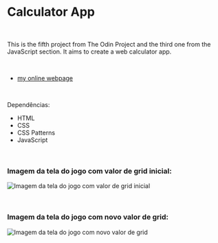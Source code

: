 # Calculator App
 

<br />

This is the fifth project from The Odin Project and the third one from the JavaScript section. It aims to create a web calculator app.

<br />

- [my online webpage]()


<br />

Dependências:

- HTML
- CSS
- CSS Patterns
- JavaScript



<br />


### Imagem da tela do jogo com valor de grid inicial:

![Imagem da tela do jogo com valor de grid inicial](/public/images/)


<br />


### Imagem da tela do jogo com novo valor de grid:

![Imagem da tela do jogo com novo valor de grid](/public/images/)


<br />




<br />

<br />
<br />

